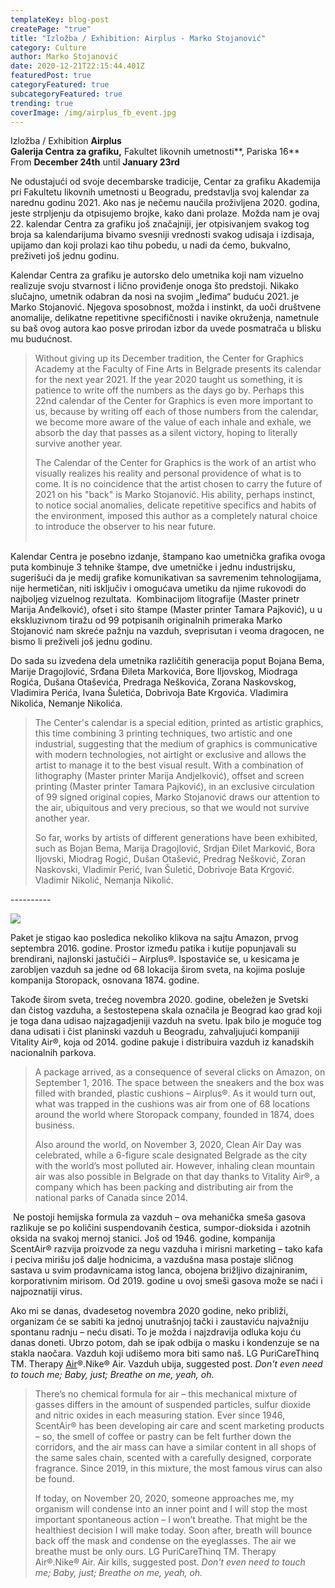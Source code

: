 ```yaml
---
templateKey: blog-post
createPage: "true"
title: "Izložba / Exhibition: Airplus - Marko Stojanović"
category: Culture
author: Marko Stojanović
date: 2020-12-21T22:15:44.401Z
featuredPost: true
categoryFeatured: true
subcategoryFeatured: true
trending: true
coverImage: /img/airplus_fb_event.jpg
---
```

Izložba / Exhibition **Airplus**\
**Galerija Centra za grafiku,** Fakultet likovnih umetnosti**, Pariska 16**\
From **December 24th** until **January 23rd**

Ne odustajući od svoje decembarske tradicije, Centar za grafiku Akademija pri Fakultetu likovnih umetnosti u Beogradu, predstavlja svoj kalendar za narednu godinu 2021. Ako nas je nečemu naučila proživljena 2020. godina, jeste strpljenju da otpisujemo brojke, kako dani prolaze. Možda nam je ovaj 22. kalendar Centra za grafiku još značajniji, jer otpisivanjem svakog tog broja sa kalendarijuma bivamo svesniji vrednosti svakog udisaja i izdisaja, upijamo dan koji prolazi kao tihu pobedu, u nadi da ćemo, bukvalno, preživeti još jednu godinu. 

Kalendar Centra za grafiku je autorsko delo umetnika koji nam vizuelno realizuje svoju stvarnost i lično proviđenje onoga što predstoji. Nikako slučajno, umetnik odabran da nosi na svojim „leđima“ buduću 2021. je Marko Stojanović. Njegova sposobnost, možda i instinkt, da uoči društvene anomalije, delikatne repetitivne specifičnosti i navike okruženja, nametnule su baš ovog autora kao posve prirodan izbor da uvede posmatrača u blisku mu budućnost. 

> Without giving up its December tradition, the Center for Graphics Academy at the Faculty of Fine Arts in Belgrade presents its calendar for the next year 2021. If the year 2020 taught us something, it is patience to write off the numbers as the days go by. Perhaps this 22nd calendar of the Center for Graphics is even more important to us, because by writing off each of those numbers from the calendar, we become more aware of the value of each inhale and exhale, we absorb the day that passes as a silent victory, hoping to literally survive another year.
>
> The Calendar of the Center for Graphics is the work of an artist who visually realizes his reality and personal providence of what is to come. It is no coincidence that the artist chosen to carry the future of 2021 on his "back" is Marko Stojanović. His ability, perhaps instinct, to notice social anomalies, delicate repetitive specifics and habits of the environment, imposed this author as a completely natural choice to introduce the observer to his near future.                                              

Kalendar Centra je posebno izdanje, štampano kao umetnička grafika ovoga puta kombinuje 3 tehnike štampe, dve umetničke i jednu industrijsku, sugerišući da je medij grafike komunikativan sa savremenim tehnologijama, nije hermetičan, niti isključiv i omogućava umetiku da njime rukovodi do najboljeg vizuelnog rezultata.  Kombinacijom litografije (Master prinetr Marija Anđelković), ofset i sito štampe (Master printer Tamara Pajković), u u ekskluzivnom tiražu od 99 potpisanih originalnih primeraka Marko Stojanović nam skreće pažnju na vazduh, sveprisutan i veoma dragocen, ne bismo li preživeli još jednu godinu.

Do sada su izvedena dela umetnika različitih generacija poput Bojana Bema, Marije Dragojlović, Srđana Đileta Markovića, Bore Iljovskog, Miodraga Rogića, Dušana Otaševića, Predraga Neškovića, Zorana Naskovskog, Vladimira Perića, Ivana Šuletića, Dobrivoja Bate Krgovića. Vladimira Nikolića, Nemanje Nikolića.

> The Center's calendar is a special edition, printed as artistic graphics, this time combining 3 printing techniques, two artistic and one industrial, suggesting that the medium of graphics is communicative with modern technologies, not airtight or exclusive and allows the artist to manage it to the best visual result. With a combination of lithography (Master printer Marija Andjelković), offset and screen printing (Master printer Tamara Pajković), in an exclusive circulation of 99 signed original copies, Marko Stojanović draws our attention to the air, ubiquitous and very precious, so that we would not survive another year.
>
> So far, works by artists of different generations have been exhibited, such as Bojan Bema, Marija Dragojlović, Srdjan Đilet Marković, Bora Iljovski, Miodrag Rogić, Dušan Otašević, Predrag Nešković, Zoran Naskovski, Vladimir Perić, Ivan Šuletić, Dobrivoje Bata Krgović. Vladimir Nikolić, Nemanja Nikolić.

\----------

![](/img/airplus_fb_event2.jpg)

Paket je stigao kao posledica nekoliko klikova na sajtu Amazon, prvog septembra 2016. godine. Prostor između patika i kutije popunjavali su brendirani, najlonski jastučići – Airplus®. Ispostaviće se, u kesicama je zarobljen vazduh sa jedne od 68 lokacija širom sveta, na kojima posluje kompanija Storopack, osnovana 1874. godine.

Takođe širom sveta, trećeg novembra 2020. godine, obeležen je Svetski dan čistog vazduha, a šestostepena skala označila je Beograd kao grad koji je toga dana udisao najzagadjeniji vazduh na svetu. Ipak bilo je moguće tog dana udisati i čist planinski vazduh u Beogradu, zahvaljujući kompaniji Vitality Air®, koja od 2014. godine pakuje i distribuira vazduh iz kanadskih nacionalnih parkova.

> A package arrived, as a consequence of several clicks on Amazon, on September 1, 2016. The space between the sneakers and the box was filled with branded, plastic cushions – Airplus®. As it would turn out, what was trapped in the cushions was air from one of 68 locations around the world where Storopack company, founded in 1874, does business. 
>
> Also around the world, on November 3, 2020, Clean Air Day was celebrated, while a 6-figure scale designated Belgrade as the city with the world’s most polluted air. However, inhaling clean mountain air was also possible in Belgrade on that day thanks to Vitality Air®, a company which has been packing and distributing air from the national parks of Canada since 2014.

 Ne postoji hemijska formula za vazduh – ova mehanička smeša gasova razlikuje se po količini suspendovanih čestica, sumpor-dioksida i azotnih oksida na svakoj mernoj stanici. Još od 1946. godine, kompanija ScentAir® razvija proizvode za negu vazduha i mirisni marketing – tako kafa i peciva mirišu još dalje hodnicima, a vazdušna masa postaje sličnog sastava u svim prodavnicama istog lanca, obojena brižljivo dizajniranim, korporativnim mirisom. Od 2019. godine u ovoj smeši gasova može se naći i najpoznatiji virus.

Ako mi se danas, dvadesetog novembra 2020 godine, neko približi, organizam će se sabiti ka jednoj unutrašnjoj tački i zaustaviću najvažniju spontanu radnju – neću disati. To je možda i najzdravija odluka koju ću danas doneti. Ubrzo potom, dah se ipak odbija o masku i kondenzuje se na stakla naočara. Vazduh koji udišemo mora biti samo naš. LG PuriCareThinq TM. Therapy [Air](<>)®.Nike® Air. Vazduh ubija, suggested post. *Don't even need to touch me; Baby, just; Breathe on me, yeah, oh.*

> There’s no chemical formula for air – this mechanical mixture of gasses differs in the amount of suspended particles, sulfur dioxide and nitric oxides in each measuring station. Ever since 1946, ScentAir® has been developing air care and scent marketing products – so, the smell of coffee or pastry can be felt further down the corridors, and the air mass can have a similar content in all shops of the same sales chain, scented with a carefully designed, corporate fragrance. Since 2019, in this mixture, the most famous virus can also be found.
>
> If today, on November 20, 2020, someone approaches me, my organism will condense into an inner point and I will stop the most important spontaneous action – I won’t breathe. That might be the healthiest decision I will make today. Soon after, breath will bounce back off the mask and condense on the eyeglasses. The air we breathe must be only ours. LG PuriCareThinq TM. Therapy Air®.Nike® Air. Air kills, suggested post. *Don't even need to touch me; Baby, just; Breathe on me, yeah, oh.*